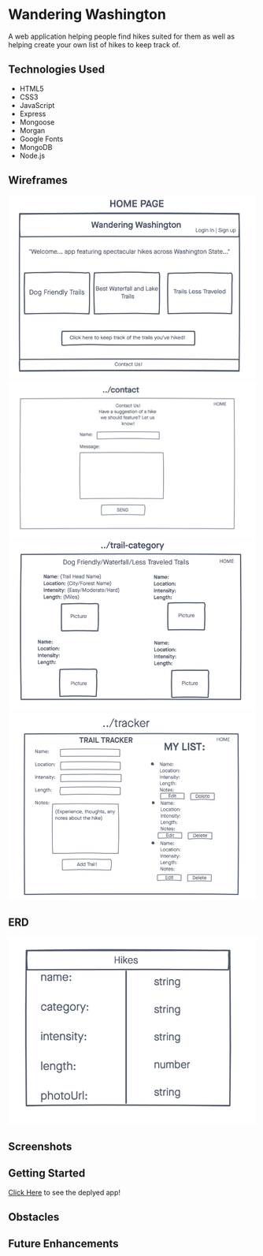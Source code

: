 # Wandering Washington
A web application helping people find hikes suited for them as well as helping create your own list of hikes to keep track of.

## Technologies Used
- HTML5
- CSS3
- JavaScript
- Express
- Mongoose
- Morgan
- Google Fonts
- MongoDB
- Node.js


## Wireframes
![Wireframe](img/Home-Page-Wireframe.png)
![Wireframe](img/contactpagewireframe.png)
![Wireframe](img/Trail-Category-Wireframe.png)
![Wireframe](img/Trail-Tracker-Wireframe.png)

## ERD
![Wireframe](img/ERD.png)

## Screenshots

## Getting Started
[Click Here](#) to see the deplyed app!

## Obstacles

## Future Enhancements